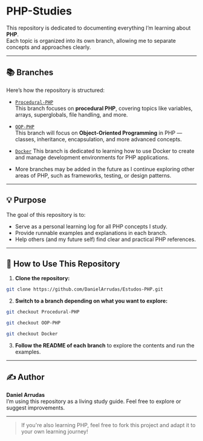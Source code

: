 # PHP-Studies

This repository is dedicated to documenting everything I’m learning about **PHP**.  
Each topic is organized into its own branch, allowing me to separate concepts and approaches clearly.

---

## 📚 Branches

Here’s how the repository is structured:

-   [`Procedural-PHP`](https://github.com/DanielArrudas/Estudos-PHP/tree/Procedural-PHP)  
    This branch focuses on **procedural PHP**, covering topics like variables, arrays, superglobals, file handling, and more.

-   [`OOP-PHP`](https://github.com/DanielArrudas/Estudos-PHP/tree/OOP-PHP)  
    This branch will focus on **Object-Oriented Programming** in PHP — classes, inheritance, encapsulation, and more advanced concepts.

- [`Docker`](https://github.com/DanielArrudas/Estudos-PHP/tree/Docker)
    This branch is dedicated to learning how to use Docker to create and manage development environments for PHP applications.

-   More branches may be added in the future as I continue exploring other areas of PHP, such as frameworks, testing, or design patterns.

---

## 💡 Purpose

The goal of this repository is to:

-   Serve as a personal learning log for all PHP concepts I study.
-   Provide runnable examples and explanations in each branch.
-   Help others (and my future self) find clear and practical PHP references.

---

## 🚀 How to Use This Repository

1. **Clone the repository:**

```bash
git clone https://github.com/DanielArrudas/Estudos-PHP.git
```

2. **Switch to a branch depending on what you want to explore:**

```bash
git checkout Procedural-PHP
```

```bash
git checkout OOP-PHP
```

```bash
git checkout Docker
```

3. **Follow the README of each branch** to explore the contents and run the examples.

---

## ✍️ Author

**Daniel Arrudas**  
I’m using this repository as a living study guide. Feel free to explore or suggest improvements.

---

> If you're also learning PHP, feel free to fork this project and adapt it to your own learning journey!
